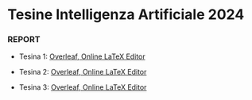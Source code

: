 # Tesine Intelligenza Artificiale 2024

### REPORT

- Tesina 1: [Overleaf, Online LaTeX Editor](https://www.overleaf.com/project/67b88581b0b2af1768f0c117)

- Tesina 2: [Overleaf, Online LaTeX Editor](https://www.overleaf.com/project/67ba07a60f395be4c094ada2)

- Tesina 3: [Overleaf, Online LaTeX Editor](https://www.overleaf.com/3688234867btkrgdyxrqgk#547b55)
